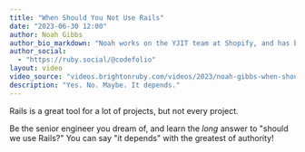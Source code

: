 ```yaml
---
title: "When Should You Not Use Rails"
date: "2023-06-30 12:00"
author: Noah Gibbs
author_bio_markdown: "Noah works on the YJIT team at Shopify, and has been staring hard at Ruby performance for many years. As a long-time developer, he's always happy to yell at you kids to get off his lawn."
author_social:
  - "https://ruby.social/@codefolio"
layout: video
video_source: "videos.brightonruby.com/videos/2023/noah-gibbs-when-should-you-not-use-rails.mp4"
description: "Yes. No. Maybe. It depends."
---
```


Rails is a great tool for a lot of projects, but not every project.

Be the senior engineer you dream of, and learn the *long* answer to "should we use Rails?" You can say "it depends" with the greatest of authority!